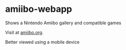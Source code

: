 # amiibo-webapp

Shows a Nintendo Amiibo gallery and compatible games

Visit at [amiibo.org](https://amiibo.org).

Better viewed using a mobile device

